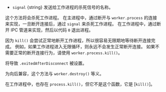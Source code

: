 <!-- YAML
added: v0.9.12
-->

* `signal` {string} 发送给工作进程的杀死信号的名称。

这个方法将会杀死工作进程。
在主进程中，通过断开与 `worker.process` 的连接来实现，一旦断开连接后，通过 `signal` 来杀死工作进程。
在工作进程中，通过断开 IPC 管道来实现，然后以代码 `0` 退出进程。

因为 `kill()` 会尝试正常地断开工作进程，所以很容易无限期地等待断开连接完成。 
例如，如果工作进程进入无限循环，则永远不会发生正常断开连接。 
如果不需要正常的断开连接行为，请使用 `worker.process.kill()`。

将导致 `.exitedAfterDisconnect` 被设置。

为向后兼容，这个方法与 `worker.destroy()` 等义。

在工作进程中，也存在 `process.kill()`，但它不是这个函数，它是 [`kill()`]。

